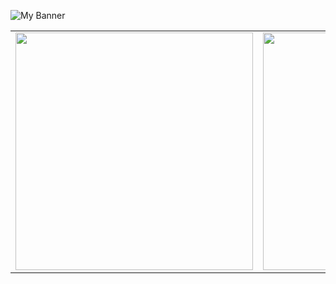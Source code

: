 ![My Banner](https://github.com/wmohseni7/wmohseni7/blob/main/assets/images/45044791_9105998.png)
<!-- <div align="center">
  <img align="left" src="https://github-readme-stats.vercel.app/api?username=wmohseni7&show_icons=true&theme=radical" width="50%"/>
  <img align="right" src="https://github-readme-streak-stats.herokuapp.com/?user=wmohseni7&theme=dark" width="49%"/>
</div> -->
<table align="center">
  <tr>
    <td>
      <img src="https://github-readme-stats.vercel.app/api?username=wmohseni7&show_icons=true&theme=radical" width="380"/>
    </td>
    <td>
      <img src="https://github-readme-streak-stats.herokuapp.com/?user=wmohseni7&theme=dark" width="380"/>
    </td>
  </tr>
</table>

<!-- ![Your GitHub stats](https://github-readme-stats.vercel.app/api?username=wmohseni7&show_icons=true&theme=radical&width=400)
![GitHub Streak](https://github-readme-streak-stats.herokuapp.com/?user=wmohseni7&theme=dark&width=380) -->
<!--![Top Langs](https://github-readme-stats.vercel.app/api/top-langs/?username=wmohseni7&layout=compact)
![Profile Views](https://komarev.com/ghpvc/?username=wmohseni7) -->
